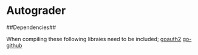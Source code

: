 Autograder
==========

##Dependencies##

When compiling these following libraies need to be included;
[goauth2][]
[go-github][]


[goauth2]: https://code.google.com/p/goauth2/
[go-github]: https://github.com/google/go-github
